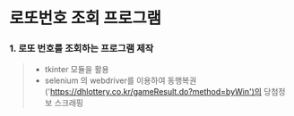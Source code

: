 # 로또번호 조회 프로그램

### 1. 로또 번호를 조회하는 프로그램 제작
> - tkinter 모듈을 활용
> - selenium 의 webdriver를 이용하여 동행복권('https://dhlottery.co.kr/gameResult.do?method=byWin')의 당첨정보 스크래핑
 

